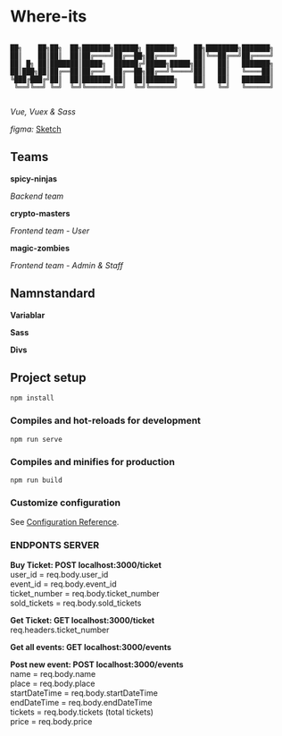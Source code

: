 # Where-its

```                                   

██╗    ██╗██╗  ██╗███████╗██████╗ ███████╗    ██╗████████╗███████╗
██║    ██║██║  ██║██╔════╝██╔══██╗██╔════╝    ██║╚══██╔══╝██╔════╝
██║ █╗ ██║███████║█████╗  ██████╔╝█████╗█████╗██║   ██║   ███████╗
██║███╗██║██╔══██║██╔══╝  ██╔══██╗██╔══╝╚════╝██║   ██║   ╚════██║
╚███╔███╔╝██║  ██║███████╗██║  ██║███████╗    ██║   ██║   ███████║
 ╚══╝╚══╝ ╚═╝  ╚═╝╚══════╝╚═╝  ╚═╝╚══════╝    ╚═╝   ╚═╝   ╚══════╝
                                                                                                                  
```

*Vue, Vuex & Sass*

*figma:* [Sketch](https://www.figma.com/file/J5LJVkbbOzgW6CPNghTz56/Where-its-%40-(Mini-projekt)?node-id=0%3A1)

## Teams

**spicy-ninjas**

*Backend team*

**crypto-masters** 

*Frontend team - User*

**magic-zombies**

*Frontend team - Admin & Staff*

## Namnstandard

**Variablar**

**Sass**

**Divs**


## Project setup
```
npm install
```

### Compiles and hot-reloads for development
```
npm run serve
```

### Compiles and minifies for production
```
npm run build
```

### Customize configuration
See [Configuration Reference](https://cli.vuejs.org/config/).


### ENDPONTS SERVER

**Buy Ticket:  POST localhost:3000/ticket**\
    user_id = req.body.user_id\
    event_id = req.body.event_id\
    ticket_number = req.body.ticket_number\
    sold_tickets = req.body.sold_tickets

**Get Ticket: GET localhost:3000/ticket**\
req.headers.ticket_number

**Get all events: GET localhost:3000/events**

**Post new event: POST localhost:3000/events**\
name = req.body.name\
place = req.body.place\
startDateTime = req.body.startDateTime\
endDateTime = req.body.endDateTime\
tickets = req.body.tickets (total tickets)\
price = req.body.price
